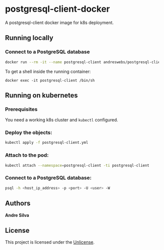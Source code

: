 # postgresql-client-docker

A postgresql-client docker image for k8s deployment.

## Running locally

### Connect to a PostgreSQL database

``` bash
docker run --rm -it --name postgresql-client andreswebs/postgresql-client -h <host_ip_address> -p <port> -U <user> -W
```

To get a shell inside the running container:

```
docker exec -it postgresql-client /bin/sh
```

## Running on kubernetes

### Prerequisites

You need a working k8s cluster and `kubectl` configured.

### Deploy the objects:

``` bash
kubectl apply -f postgresql-client.yml
```

### Attach to the pod:

``` bash
kubectl attach --namespace=postgresql-client -ti postgresql-client
```

### Connect to a PostgreSQL database:

``` bash
psql -h <host_ip_address> -p <port> -U <user> -W
```

## Authors

**Andre Silva**

## License

This project is licensed under the [Unlicense](UNLICENSE.md).
